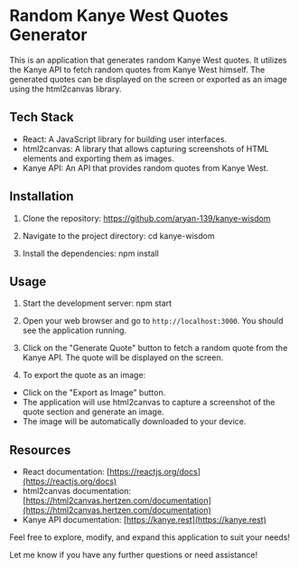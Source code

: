 # Random Kanye West Quotes Generator

This is an application that generates random Kanye West quotes. It utilizes the Kanye API to fetch random quotes from Kanye West himself. The generated quotes can be displayed on the screen or exported as an image using the html2canvas library.

## Tech Stack

- React: A JavaScript library for building user interfaces.
- html2canvas: A library that allows capturing screenshots of HTML elements and exporting them as images.
- Kanye API: An API that provides random quotes from Kanye West.

## Installation

1. Clone the repository:
https://github.com/aryan-139/kanye-wisdom


2. Navigate to the project directory:
cd kanye-wisdom


3. Install the dependencies:
npm install


## Usage

1. Start the development server:
npm start


2. Open your web browser and go to `http://localhost:3000`. You should see the application running.

3. Click on the "Generate Quote" button to fetch a random quote from the Kanye API. The quote will be displayed on the screen.

4. To export the quote as an image:
- Click on the "Export as Image" button.
- The application will use html2canvas to capture a screenshot of the quote section and generate an image.
- The image will be automatically downloaded to your device.

## Resources

- React documentation: [https://reactjs.org/docs](https://reactjs.org/docs)
- html2canvas documentation: [https://html2canvas.hertzen.com/documentation](https://html2canvas.hertzen.com/documentation)
- Kanye API documentation: [https://kanye.rest](https://kanye.rest)

Feel free to explore, modify, and expand this application to suit your needs!

Let me know if you have any further questions or need assistance!